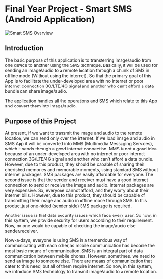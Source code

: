 # Final Year Project - Smart SMS (Android Application)

![Smart SMS Overview](https://user-images.githubusercontent.com/56494086/130777075-75f5a961-4b46-447d-84a1-e71b49770219.gif "Smart SMS Overview")

## Introduction

  The basic purpose of this application is to transferring image/audio from one device to another using the SMS technique. Basically, it will be used for sending an image/audio to a remote location through a chunk of SMS in offline mode (Without using the internet). So that the primary goal of this App is to facilitate the under-developed area with no internet or poor internet connection 3G/LTE/4G signal and another who can’t afford a data bundle can share image/audio.

The application handles all the operations and SMS which relate to this App and convert them into image/audio.
## Purpose of this Project
   At present, if we want to transmit the image and audio to the remote location, we can send only over the internet. If we load image and audio in SMS App it will be converted into MMS (Multimedia Messaging Services), which it sends through a good internet connection. MMS is not a good idea because of an under-developed area with no internet or poor internet connection 3G/LTE/4G signal and another who can’t afford a data bundle. However, due to this product, they should be capable of sharing their cherished memories and memorable moments, using standard SMS without internet packages. SMS packages are easily affordable for everyone.
The second issue is that the sender and receiver must have a good internet connection to send or receive the image and audio. Internet packages are very expensive. So, everyone cannot afford, and they worry about their internet bills. However, due to this product, they should be capable of transmitting their image and audio in offline mode through SMS. In this product,just one-sided (sender side) SMS package is required. 

Another issue is that data security issues which face every user. So now, in this system, we provide security for users according to their requirement. Now, no one would be capable of checking the image/audio else sender/receiver.

Now-a-days, everyone is using SMS in a tremendous way of communicating with each other,as mobile communication has become the most basic means of communication. SMS is an integral part of data communication between mobile phones. However, sometimes, we need to send an image to someone else. There are means of communication that cater to this need, but all of them require internet. So now, in this system, we introduce SMS technology to transmit image/audio to a remote location.
